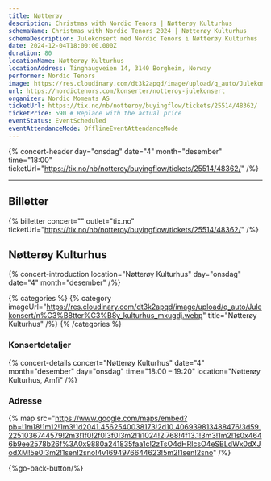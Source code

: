 ```yaml
---
title: Nøtterøy
description: Christmas with Nordic Tenors | Nøtterøy Kulturhus
schemaName: Christmas with Nordic Tenors 2024 | Nøtterøy Kulturhus
schemaDescription: Julekonsert med Nordic Tenors i Nøtterøy Kulturhus
date: 2024-12-04T18:00:00.000Z
duration: 80
locationName: Nøtterøy Kulturhus
locationAddress: Tinghaugveien 14, 3140 Borgheim, Norway
performer: Nordic Tenors
image: https://res.cloudinary.com/dt3k2apqd/image/upload/q_auto/Julekonsert/schema_-_n%C3%B8tter%C3%B8y_kulturhus_wxobbk.webp
url: https://nordictenors.com/konserter/notteroy-julekonsert
organizer: Nordic Moments AS
ticketUrl: https://tix.no/nb/notteroy/buyingflow/tickets/25514/48362/
ticketPrice: 590 # Replace with the actual price
eventStatus: EventScheduled
eventAttendanceMode: OfflineEventAttendanceMode
---
```


{% concert-header day="onsdag" date="4" month="desember" time="18:00" ticketUrl="https://tix.no/nb/notteroy/buyingflow/tickets/25514/48362/" /%}

---

## Billetter

{% billetter concert="" outlet="tix.no" ticketUrl="https://tix.no/nb/notteroy/buyingflow/tickets/25514/48362/" /%}

## Nøtterøy Kulturhus

{% concert-introduction location="Nøtterøy Kulturhus" day="onsdag" date="4" month="desember" /%}

{% categories %}
{% category imageUrl="https://res.cloudinary.com/dt3k2apqd/image/upload/q_auto/Julekonsert/n%C3%B8tter%C3%B8y_kulturhus_mxugdj.webp" title="Nøtterøy Kulturhus" /%}
{% /categories %}

### Konsertdetaljer

{% concert-details concert="Nøtterøy Kulturhus" date="4" month="desember" day="onsdag" time="18:00 – 19:20" location="Nøtterøy Kulturhus, Amfi" /%}

### Adresse

{% map src="https://www.google.com/maps/embed?pb=!1m18!1m12!1m3!1d2041.4562540038173!2d10.406939813488476!3d59.2251036744579!2m3!1f0!2f0!3f0!3m2!1i1024!2i768!4f13.1!3m3!1m2!1s0x4646b9ee2578b26f%3A0x9880a241835faa1c!2zTsO4dHRlcsO4eSBLdWx0dXJodXM!5e0!3m2!1sen!2sno!4v1694976644623!5m2!1sen!2sno" /%}

{%go-back-button/%}
